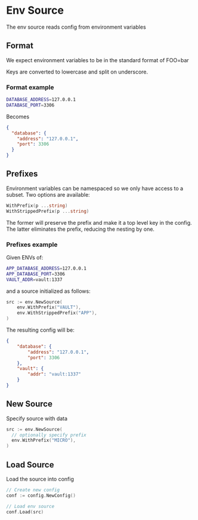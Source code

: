 # Env Source

The env source reads config from environment variables

## Format

We expect environment variables to be in the standard format of FOO=bar

Keys are converted to lowercase and split on underscore.

### Format example

```bash
DATABASE_ADDRESS=127.0.0.1
DATABASE_PORT=3306
```

Becomes

```json
{
  "database": {
    "address": "127.0.0.1",
    "port": 3306
  }
}
```

## Prefixes

Environment variables can be namespaced so we only have access to a subset. Two options are available:

```go
WithPrefix(p ...string)
WithStrippedPrefix(p ...string)
```

The former will preserve the prefix and make it a top level key in the config. The latter eliminates the prefix, reducing the nesting by one.

### Prefixes example

Given ENVs of:

```bash
APP_DATABASE_ADDRESS=127.0.0.1
APP_DATABASE_PORT=3306
VAULT_ADDR=vault:1337
```

and a source initialized as follows:

```go
src := env.NewSource(
    env.WithPrefix("VAULT"),
    env.WithStrippedPrefix("APP"),
)
```

The resulting config will be:

```json
{
    "database": {
        "address": "127.0.0.1",
        "port": 3306
    },
    "vault": {
        "addr": "vault:1337"
    }
}
```

## New Source

Specify source with data

```go
src := env.NewSource(
  // optionally specify prefix
  env.WithPrefix("MICRO"),
)
```

## Load Source

Load the source into config

```go
// Create new config
conf := config.NewConfig()

// Load env source
conf.Load(src)
```
